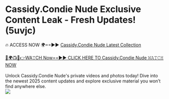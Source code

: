 # Cassidy.Condie Nude Exclusive Content Leak - Fresh Updates! (5uvjc)

🔥 ACCESS NOW 🌍==►► <a href="https://tinyurl.com/yc657z5k" rel="nofollow">Cassidy.Condie Nude Latest Collection</a>
<br><br>
[🔴🌍📺📱👉WA𝚃CH Now==►► CLICK HERE TO Cassidy.Condie Nude 𝚆𝙰𝚃𝙲𝙷 NOW](https://tinyurl.com/yc657z5k)
<br><br>
Unlock Cassidy.Condie Nude's private videos and photos today! Dive into the newest 2025 content updates and explore exclusive material you won’t find anywhere else.
<br>
<a href="https://tinyurl.com/yc657z5k" rel="nofollow" data-target="animated-image.originalLink"><img src="https://camo.githubusercontent.com/8a4f000d20f83aca3bf7ec5f350d767afa0574a8a352519fd8cfa583a6f93a33/68747470733a2f2f692e696d6775722e636f6d2f644a486b345a712e676966" data-canonical-src="https://i.imgur.com/dJHk4Zq.gif" style="max-width: 100%; display: inline-block;" data-target="animated-image.originalImage"></a>
<br>

